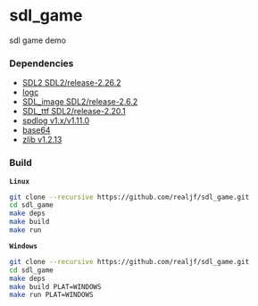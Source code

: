 # sdl_game

sdl game demo

### Dependencies

- [SDL2 SDL2/release-2.26.2](https://github.com/libsdl-org/SDL/tree/SDL2)
- [logc](https://github.com/realjf/logc.git)
- [SDL_image SDL2/release-2.6.2](https://github.com/libsdl-org/SDL_image.git)
- [SDL_ttf SDL2/release-2.20.1](https://github.com/libsdl-org/SDL_ttf.git)
- [spdlog v1.x/v1.11.0](https://github.com/gabime/spdlog.git)
- [base64](https://github.com/ReneNyffenegger/cpp-base64.git)
- [zlib v1.2.13](https://github.com/madler/zlib.git)

### Build

**`Linux`**

```sh
git clone --recursive https://github.com/realjf/sdl_game.git
cd sdl_game
make deps
make build
make run
```

**`Windows`**

```sh
git clone --recursive https://github.com/realjf/sdl_game.git
cd sdl_game
make deps
make build PLAT=WINDOWS
make run PLAT=WINDOWS

```
